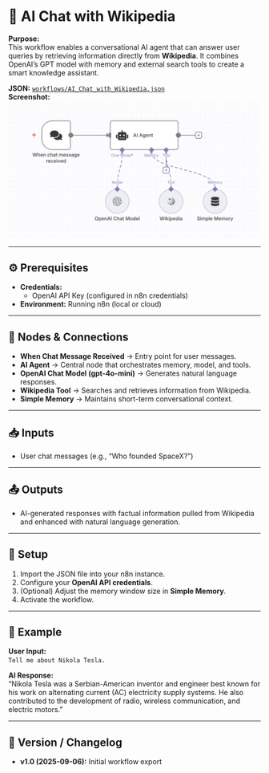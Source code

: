 # 🧠 AI Chat with Wikipedia

**Purpose:**  
This workflow enables a conversational AI agent that can answer user queries by retrieving information directly from **Wikipedia**. It combines OpenAI’s GPT model with memory and external search tools to create a smart knowledge assistant.  

**JSON:** [`workflows/AI_Chat_with_Wikipedia.json`](../workflows/chat-with-wikipedia.json)  
**Screenshot:** ![AI Chat with Wikipedia](../images/chat-with-wikipedia.png)  

---

## ⚙️ Prerequisites
- **Credentials:**
  - OpenAI API Key (configured in n8n credentials)
- **Environment:** Running n8n (local or cloud)

---

## 🧩 Nodes & Connections
- **When Chat Message Received** → Entry point for user messages.  
- **AI Agent** → Central node that orchestrates memory, model, and tools.  
- **OpenAI Chat Model (gpt-4o-mini)** → Generates natural language responses.  
- **Wikipedia Tool** → Searches and retrieves information from Wikipedia.  
- **Simple Memory** → Maintains short-term conversational context.  

---

## 📥 Inputs
- User chat messages (e.g., “Who founded SpaceX?”)  

---

## 📤 Outputs
- AI-generated responses with factual information pulled from Wikipedia and enhanced with natural language generation.  

---

## 🚀 Setup
1. Import the JSON file into your n8n instance.  
2. Configure your **OpenAI API credentials**.  
3. (Optional) Adjust the memory window size in **Simple Memory**.  
4. Activate the workflow.  

---

## 🧪 Example
**User Input:**  
`Tell me about Nikola Tesla.`  

**AI Response:**  
“Nikola Tesla was a Serbian-American inventor and engineer best known for his work on alternating current (AC) electricity supply systems. He also contributed to the development of radio, wireless communication, and electric motors.”  

---

## 📝 Version / Changelog
- **v1.0 (2025-09-06):** Initial workflow export  
